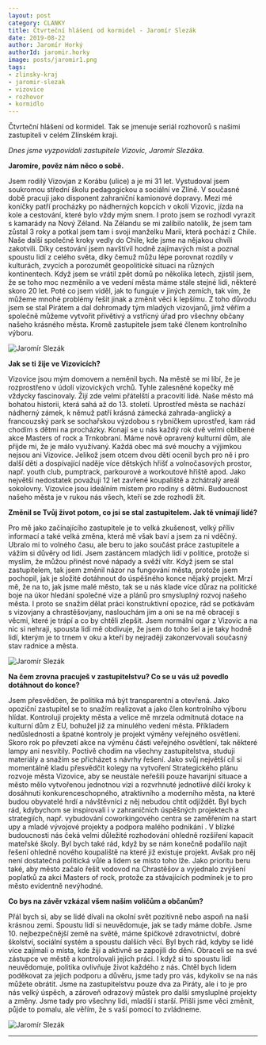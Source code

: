 ```yaml
---
layout: post
category: CLANKY
title: Čtvrteční hlášení od kormidel - Jaromír Slezák
date: 2019-08-22
author: Jaromír Horký
authorId: jaromir.horky
image: posts/jaromir1.png   
tags: 
- zlinsky-kraj
- jaromir-slezak
- vizovice
- rozhovor
- kormidlo
---
```


Čtvrteční hlášení od kormidel. Tak se jmenuje seriál rozhovorů s našimi zastupiteli v celém Zlínském kraji.

*Dnes jsme vyzpovídali zastupitele Vizovic, Jaromír Slezáka.* 

**Jaromíre, pověz nám něco o sobě.**

Jsem rodilý Vizovjan z Korábu (ulice) a je mi 31 let. Vystudoval jsem soukromou střední školu pedagogickou a sociální ve Zlíně. V současné době pracuji jako disponent zahraniční kamionové dopravy. Mezi mé koníčky patří procházky po nádherných kopcích v okolí Vizovic, jízda na kole a cestování, které bylo vždy mým snem. I proto jsem se rozhodl vyrazit s kamarády na Nový Zéland. Na Zélandu se mi zalíbilo natolik, že jsem tam zůstal 3 roky a potkal jsem tam i svoji manželku Marii, která pochází z Chile. Naše další společné kroky vedly do Chile, kde jsme na nějakou chvíli zakotvili. Díky cestování jsem navštívil hodně zajímavých míst a poznal spoustu lidí z celého světa, díky čemuž můžu lépe porovnat rozdíly v kulturách, zvycích a porozumět geopolitické situaci na různých kontinentech. Když jsem se vrátil zpět domů po několika letech, zjistil jsem, že se toho moc nezměnilo a ve vedení města máme stále stejné lidi, některé skoro 20 let. Poté co jsem viděl, jak to funguje v jiných zemích, tak vím, že můžeme mnohé problémy řešit jinak a změnit věci k lepšímu. Z toho důvodu jsem se stal Pirátem a dal dohromady tým mladých vizovjanů, jimž věřím a společně můžeme vytvořit přívětivý a vstřícný úřad pro všechny občany našeho krásného města. Kromě zastupitele jsem také členem kontrolního výboru. 

![Jaromír Slezák](https://zlinsky.pirati.cz/assets/img/posts/jaromir2.jpg)

**Jak se ti žije ve Vizovicích?**

Vizovice jsou mým domovem a neměnil bych. Na městě se mi líbí, že je rozprostřeno v údolí vizovických vrchů. Tyhle zalesněné kopečky mě vždycky fascinovaly. Žijí zde velmi přátelští a pracovití lidé. Naše město má bohatou historii, která sahá až do 13. století. Uprostřed města se nachází nádherný zámek, k němuž patří krásná zámecká zahrada-anglický a francouzský park se sochařskou výzdobou s rybníčkem uprostřed, kam rád chodím s dětmi na procházky. Konají se u nás každý rok dvě velmi oblíbené akce Masters of rock a Trnkobraní. Máme nově opravený kulturní dům, ale přijde mi, že je málo využívaný. Každá obec má své mouchy a výjimkou nejsou ani Vizovice. Jelikož jsem otcem dvou dětí ocenil bych pro ně i pro další děti a dospívající naděje více dětských hřišť a volnočasových prostor, např. youth club, pumptrack, parkourové a workoutové hřiště apod. Jako největší nedostatek považuji 12 let zavřené koupaliště a zchátralý areál sokolovny. Vizovice jsou ideálním místem pro rodiny s dětmi. Budoucnost našeho města je v rukou nás všech, kteří se zde rozhodli žít.

**Změnil se Tvůj život potom, co jsi se stal zastupitelem. Jak tě vnímají lidé?**

Pro mě jako začínajícího zastupitele je to velká zkušenost, velký příliv informací a také velká změna, která mě však baví a jsem za ni vděčný. Ubralo mi to volného času, ale beru to jako součást práce zastupitele a vážím si důvěry od lidí. Jsem zastáncem mladých lidí v politice, protože si myslím, že můžou přinést nové nápady a svěží vítr. Když jsem se stal zastupitelem, tak jsem změnil názor na fungování města, protože jsem pochopil, jak je složité dotáhnout do úspěšného konce nějaký projekt. Mrzí mě, že na to, jak jsme malé město, tak se u nás klade více důraz na politické boje na úkor hledání společné vize a plánů pro smysluplný rozvoj našeho města. I proto se snažím dělat práci konstruktivní opozice, rád se potkávám s vizovjany a chrastěšovjany, naslouchám jim a oni se na mě obracejí s věcmi, které je trápí a co by chtěli zlepšit. Jsem normální ogar z Vizovic a na nic si nehraji, spousta lidí mě obdivuje, že jsem do toho šel a je taky hodně lidí, kterým je to trnem v oku a kteří by nejraději zakonzervovali současný stav radnice a města.

![Jaromír Slezák](https://zlinsky.pirati.cz/assets/img/posts/jaromir3.png)

**Na čem zrovna pracuješ v zastupitelstvu? Co se u vás už povedlo dotáhnout do konce?**

Jsem přesvědčen, že politika má být transparentní a otevřená. Jako opoziční zastupitel se to snažím realizovat a jako člen kontrolního výboru hlídat. Kontroluji projekty města a velice mě mrzela odmítnutá dotace na kulturní dům z EU, bohužel již za minulého vedení města. Příkladem nedůslednosti a špatné kontroly je projekt výměny veřejného osvětlení. Skoro rok po převzetí akce na výměnu části veřejného osvětlení, tak některé lampy ani nesvítily. Poctivě chodím na všechny zastupitelstva, studuji materiály a snažím se přicházet s návrhy řešení. Jako svůj největší cíl si momentálně kladu přesvědčit kolegy na vytvoření Strategického plánu rozvoje města Vizovice, aby se neustále neřešili pouze havarijní situace a město mělo vytvořenou jednotnou vizi a rozvrhnuté jednotlivé dílčí kroky k dosáhnutí konkurenceschopného, atraktivního a moderního města, na které budou obyvatelé hrdí a návštěvníci z něj nebudou chtít odjíždět. Byl bych rád, kdybychom se inspirovali i v zahraničních úspěšných projektech a strategiích, např. vybudování coworkingového centra se zaměřením na start upy a mladé vývojové projekty a podpora malého podnikání .  V blízké budoucnosti nás čeká velmi důležité rozhodování ohledně rozšíření kapacit mateřské školy. Byl bych také rád, když by se nám konečně podařilo najít řešení ohledně nového koupaliště na které již existuje projekt. Avšak pro něj není dostatečná politická vůle a lidem se místo toho lže. Jako prioritu beru také, aby město začalo řešit vodovod na Chrastěšov a vyjednalo zvýšení poplatků za akci Masters of rock, protože za stávajících podmínek je to pro město evidentně nevýhodné.

**Co bys na závěr vzkázal všem našim voličům a občanům?**

Přál bych si, aby se lidé dívali na okolní svět pozitivně nebo aspoň na naši krásnou zemi. Spoustu lidí si neuvědomuje, jak se tady máme dobře. Jsme 10. nejbezpečnější země na světě, máme špičkové zdravotnictví, dobré školství, sociální systém a spoustu dalších věcí. Byl bych rád, kdyby se lidé více zajímali o místa, kde žijí a aktivně se zapojili do dění. Obraceli se na své zástupce ve městě a kontrolovali jejich práci. I když si to spoustu lidí neuvědomuje, politika ovlivňuje život každého z nás. Chtěl bych lidem poděkovat za jejich podporu a důvěru, jsme tady pro vás, kdykoliv se na nás můžete obrátit. Jsme na zastupitelstvu pouze dva za Piráty, ale i to je pro nás velký úspěch, a zároveň odrazový můstek pro další smysluplné projekty a změny. Jsme tady pro všechny lidi, mladší i starší. Přišli jsme věci změnit, půjde to pomalu, ale věřím, že s vaší pomocí to zvládneme.

![Jaromír Slezák](https://zlinsky.pirati.cz/assets/img/posts/jaromir4.png)

---
